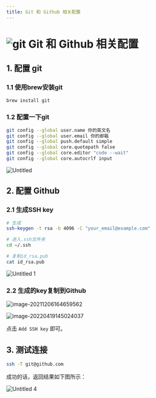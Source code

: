 ```yaml
---
title: Git 和 Github 相关配置
---
```


# ![git](https://zhuye-1308301598.file.myqcloud.com/icons/git.png) Git 和 Github 相关配置

## 1. 配置 git

### 1.1 使用brew安装git

```bash
brew install git
```

### 1.2 配置一下git

```bash
git config --global user.name 你的英文名
git config --global user.email 你的邮箱
git config --global push.default simple
git config --global core.quotepath false
git config --global core.editor "code --wait"
git config --global core.autocrlf input
```

![Untitled](https://zhuye-1308301598.file.myqcloud.com/markdown/Untitled.png)

## 2. 配置 Github

### 2.1 生成SSH key

```bash
# 生成
ssh-keygen -t rsa -b 4096 -C "your_email@example.com"

# 进入.ssh文件夹
cd ~/.ssh

# 复制id_rsa.pub
cat id_rsa.pub
```

![Untitled 1](https://zhuye-1308301598.file.myqcloud.com/markdown/Untitled%201.png)

### 2.2 生成的key复制到Github

![image-20211206164659562](https://zhuye-1308301598.file.myqcloud.com/markdown/image-20211206164659562.png)

![image-20220419145024037](https://zhuye-1308301598.file.myqcloud.com/markdown/image-20220419145024037.png)

点击 `Add SSH key` 即可。

## 3. 测试连接

```bash
ssh -T git@github.com
```

成功的话，返回结果如下图所示：

![Untitled 4](https://zhuye-1308301598.file.myqcloud.com/markdown/Untitled%204.png)